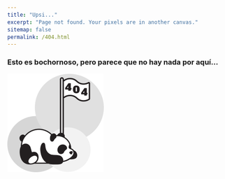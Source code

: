 ```yaml
---
title: "Upsi..."
excerpt: "Page not found. Your pixels are in another canvas."
sitemap: false
permalink: /404.html
---
```


### Esto es bochornoso, pero parece que no hay nada por aquí...

<img src="../assets/images/404.png" alt="404" align="center" />
